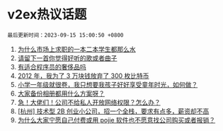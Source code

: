 # v2ex热议话题

`最后更新时间：2023-09-15 15:00:50 +0800`

1. [为什么市场上求职的一本二本学生都那么水](https://www.v2ex.com/t/973818)
1. [请留下一首你觉得好听的歌或者曲子](https://www.v2ex.com/t/973927)
1. [有适合程序员的奢侈品吗](https://www.v2ex.com/t/973770)
1. [2012 年，我为了 3 万块钱放弃了 300 枚比特币](https://www.v2ex.com/t/973937)
1. [小学一年级就很卷，我只想要我孩子好好享受童年时光，如何做？](https://www.v2ex.com/t/973933)
1. [大家备份相册都用什么方案呀？](https://www.v2ex.com/t/973776)
1. [急！大佬们！公司不给私人开放网络权限？怎么办？](https://www.v2ex.com/t/973905)
1. [[杭州] 技术型 2B 创业小公司，招一个全栈，要求有点多，薪资却不高](https://www.v2ex.com/t/973813)
1. [为什么大家宁愿自己付费或用 pojie 软件也不愿意找公司购买或者报销？](https://www.v2ex.com/t/973876)


